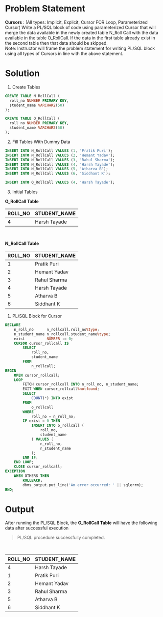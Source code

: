 # Problem Statement
**Cursors** : (All types: Implicit, Explicit, Cursor FOR Loop, Parameterized Cursor)
Write a PL/SQL block of code using parameterized Cursor that will merge the data available in the newly created table N_Roll Call with the data available in the table O_RollCall. If the data in the first table already exist in the second table then that data should be skipped. <br>
Note: Instructor will frame the problem statement for writing PL/SQL block using all types of Cursors in line with the above statement.

# Solution

1. Create Tables

```sql
CREATE TABLE N_RollCall (
  roll_no NUMBER PRIMARY KEY,
  student_name VARCHAR2(50)
);

CREATE TABLE O_RollCall (
  roll_no NUMBER PRIMARY KEY,
  student_name VARCHAR2(50)
);
```

2. Fill Tables With Dummy Data

```sql
INSERT INTO N_RollCall VALUES (1, 'Pratik Puri');
INSERT INTO N_RollCall VALUES (2, 'Hemant Yadav');
INSERT INTO N_RollCall VALUES (3, 'Rahul Sharma');
INSERT INTO N_RollCall VALUES (4, 'Harsh Tayade');
INSERT INTO N_RollCall VALUES (5, 'Atharva B');
INSERT INTO N_RollCall VALUES (6, 'Siddhant K');

INSERT INTO O_RollCall VALUES (4, 'Harsh Tayade');
```

3. Initial Tables

**O_RollCall Table** <br>

|ROLL_NO|STUDENT_NAME                  |
|-------|------------------------------|
|4      |Harsh Tayade                  |

<br>

**N_RollCall Table** <br>

|ROLL_NO|STUDENT_NAME                  |
|-------|------------------------------|
|1      |Pratik Puri                   |
|2      |Hemant Yadav                  |
|3      |Rahul Sharma                  |
|4      |Harsh Tayade                  |
|5      |Atharva B                     |
|6      |Siddhant K                    |

1. PL/SQL Block for Cursor

```sql 
DECLARE
    n_roll_no      n_rollcall.roll_no%type;
    n_student_name n_rollcall.student_name%type;
    exist          NUMBER := 0;
    CURSOR cursor_rollcall IS
        SELECT
            roll_no,
            student_name
        FROM
            n_rollcall;
BEGIN
    OPEN cursor_rollcall;
    LOOP
        FETCH cursor_rollcall INTO n_roll_no, n_student_name;
        EXIT WHEN cursor_rollcall%notfound;
        SELECT
            COUNT(*) INTO exist
        FROM
            o_rollcall
        WHERE
            roll_no = n_roll_no;
        IF exist = 0 THEN
            INSERT INTO o_rollcall (
                roll_no,
                student_name
            ) VALUES (
                n_roll_no,
                n_student_name
            );
        END IF;
    END LOOP;
    CLOSE cursor_rollcall;
EXCEPTION
    WHEN OTHERS THEN
        ROLLBACK;
        dbms_output.put_line('An error occurred: ' || sqlerrm);
END;
```


# Output

After running the PL/SQL Block, the **O_RollCall Table** will have the following data after successful execution <br>

>PL/SQL procedure successfully completed.

<br>

|ROLL_NO|STUDENT_NAME                  |
|-------|------------------------------|
|4      |Harsh Tayade                  |
|1      |Pratik Puri                   |
|2      |Hemant Yadav                  |
|3      |Rahul Sharma                  |
|5      |Atharva B                     |
|6      |Siddhant K                    |
